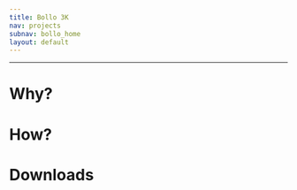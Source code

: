 ```yaml
---
title: Bollo 3K
nav: projects
subnav: bollo_home
layout: default
---
```


---


# Why?

# How?

# Downloads

